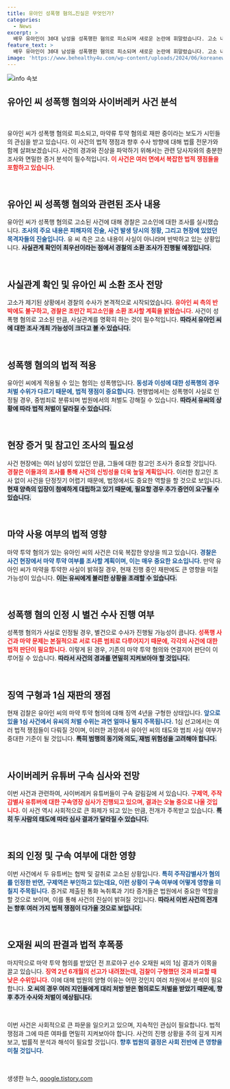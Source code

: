 ```yaml
---
title: 유아인 성폭행 혐의…진실은 무엇인가?
categories:
  - News
excerpt: >
  배우 유아인이 30대 남성을 성폭행한 혐의로 피소되며 새로운 논란에 휘말렸습니다. 고소 내용은 유아인 측의 반박이 이어지고 있어 향후 수사가 주목받고 있습니다. 사이버레커 유튜버들에 대한 구속 심사도 진행 중으로, 법적 쟁점들이 점차 밝혀질 전망입니다.
feature_text: >
  배우 유아인이 30대 남성을 성폭행한 혐의로 피소되며 새로운 논란에 휘말렸습니다. 고소 내용은 유아인 측의 반박이 이어지고 있어 향후 수사가 주목받고 있습니다. 사이버레커 유튜버들에 대한 구속 심사도 진행 중으로, 법적 쟁점들이 점차 밝혀질 전망입니다.
image: 'https://www.behealthy4u.com/wp-content/uploads/2024/06/koreanews.jpg'
---
```


<p><img src="https://www.behealthy4u.com/wp-content/uploads/2024/06/koreanews.jpg" alt="info 속보" /></p>

<h2 data-ke-size="size26">유아인 씨 성폭행 혐의와 사이버레커 사건 분석</h2>

<p data-ke-size="size16">&nbsp;</p>

<p>유아인 씨가 성폭행 혐의로 피소되고, 마약류 투약 혐의로 재판 중이라는 보도가 시민들의 관심을 받고 있습니다. 이 사건의 법적 쟁점과 향후 수사 방향에 대해 법률 전문가와 함께 살펴보겠습니다. 사건의 경과와 진상을 파악하기 위해서는 관련 당사자와의 충분한 조사와 면밀한 증거 분석이 필수적입니다. <b><span style="color: #ee2323;">이 사건은 여러 면에서 복잡한 법적 쟁점들을 포함하고 있습니다.</span></b> </p>

<p data-ke-size="size16">&nbsp;</p>

<h2 data-ke-size="size26">유아인 씨 성폭행 혐의와 관련된 조사 내용</h2>

<p>유아인 씨가 성폭행 혐의로 고소된 사건에 대해 경찰은 고소인에 대한 조사를 실시했습니다. <b><span style="color: #1a5490;">조사의 주요 내용은 피해자의 진술, 사건 발생 당시의 정황, 그리고 현장에 있었던 목격자들의 진술입니다.</span></b> 유 씨 측은 고소 내용이 사실이 아니라며 반박하고 있는 상황입니다. <b><span style="background-color: #21538527;">사실관계 확인이 최우선이라는 점에서 경찰의 소환 조사가 진행될 예정입니다.</span></b> </p>

<p data-ke-size="size16">&nbsp;</p>

<h2 data-ke-size="size26">사실관계 확인 및 유아인 씨 소환 조사 전망</h2>

<p>고소가 제기된 상황에서 경찰의 수사가 본격적으로 시작되었습니다. <b><span style="color: #ee2323;">유아인 씨 측의 반박에도 불구하고, 경찰은 조만간 피고소인을 소환 조사할 계획을 밝혔습니다.</span></b> 사건이 성폭행 혐의로 고소된 만큼, 사실관계를 명확히 하는 것이 필수적입니다. <b><span style="background-color: #21538527;">따라서 유아인 씨에 대한 조사 개최 가능성이 크다고 볼 수 있습니다.</span></b></p>

<p data-ke-size="size16">&nbsp;</p>

<h2 data-ke-size="size26">성폭행 혐의의 법적 적용</h2>

<p>유아인 씨에게 적용될 수 있는 혐의는 성폭행입니다. <b><span style="color: #1a5490;">동성과 이성에 대한 성폭행의 경우 처벌 수위가 다르기 때문에, 법적 쟁점이 중요합니다.</span></b> 현행법에서는 성폭행이 사실로 인정될 경우, 중범죄로 분류되며 법원에서의 처벌도 강해질 수 있습니다. <b><span style="background-color: #21538527;">따라서 유씨의 상황에 따라 법적 처벌이 달라질 수 있습니다.</span></b></p>

<p data-ke-size="size16">&nbsp;</p>

<h2 data-ke-size="size26">현장 증거 및 참고인 조사의 필요성</h2>

<p>사건 현장에는 여러 남성이 있었던 만큼, 그들에 대한 참고인 조사가 중요할 것입니다. <b><span style="color: #ee2323;">경찰은 이들과의 조사를 통해 사건의 신빙성을 더욱 높일 계획입니다.</span></b> 이러한 참고인 조사 없이 사건을 단정짓기 어렵기 때문에, 법정에서도 중요한 역할을 할 것으로 보입니다. <b><span style="background-color: #21538527;">현재 양측의 입장이 첨예하게 대립하고 있기 때문에, 필요할 경우 추가 증언이 요구될 수 있습니다.</span></b></p>

<p data-ke-size="size16">&nbsp;</p>

<h2 data-ke-size="size26">마약 사용 여부의 법적 영향</h2>

<p>마약 투약 혐의가 있는 유아인 씨의 사건은 더욱 복잡한 양상을 띄고 있습니다. <b><span style="color: #1a5490;">경찰은 사건 현장에서 마약 투약 여부를 조사할 계획이며, 이는 매우 중요한 요소입니다.</span></b> 만약 유아인 씨가 마약을 투약한 사실이 밝혀질 경우, 현재 진행 중인 재판에도 큰 영향을 미칠 가능성이 있습니다. <b><span style="background-color: #21538527;">이는 유씨에게 불리한 상황을 초래할 수 있습니다.</span></b></p>

<p data-ke-size="size16">&nbsp;</p>

<h2 data-ke-size="size26">성폭행 혐의 인정 시 별건 수사 진행 여부</h2>

<p>성폭행 혐의가 사실로 인정될 경우, 별건으로 수사가 진행될 가능성이 큽니다. <b><span style="color: #ee2323;">성폭행 사건과 마약 문제는 본질적으로 서로 다른 범죄로 다루어지기 때문에, 각각의 사건에 대한 법적 판단이 필요합니다.</span></b> 이렇게 된 경우, 기존의 마약 투약 혐의와 연결지어 판단이 이루어질 수 있습니다. <b><span style="background-color: #21538527;">따라서 사건의 경과를 면밀히 지켜보아야 할 것입니다.</span></b></p>

<p data-ke-size="size16">&nbsp;</p>

<h2 data-ke-size="size26">징역 구형과 1심 재판의 쟁점</h2>

<p>현재 검찰은 유아인 씨의 마약 투약 혐의에 대해 징역 4년을 구형한 상태입니다. <b><span style="color: #1a5490;">앞으로 있을 1심 사건에서 유씨의 처벌 수위는 과연 얼마나 될지 주목됩니다.</span></b> 1심 선고에서는 여러 법적 쟁점들이 다뤄질 것이며, 이러한 과정에서 유아인 씨의 태도와 범죄 사실 여부가 중대한 기준이 될 것입니다. <b><span style="background-color: #21538527;">특히 범행의 동기와 의도, 재범 위험성을 고려해야 합니다.</span></b></p>

<p data-ke-size="size16">&nbsp;</p>

<h2 data-ke-size="size26">사이버레커 유튜버 구속 심사와 전망</h2>

<p>이번 사건과 관련하여, 사이버레커 유튜버들이 구속 갈림길에 서 있습니다. <b><span style="color: #ee2323;">구제역, 주작감별사 유튜버에 대한 구속영장 심사가 진행되고 있으며, 결과는 오늘 중으로 나올 것입니다.</span></b> 이 사건 역시 사회적으로 큰 화제가 되고 있는 만큼, 전개가 주목받고 있습니다. <b><span style="background-color: #21538527;">특히 두 사람의 태도에 따라 심사 결과가 달라질 수 있습니다.</span></b></p>

<p data-ke-size="size16">&nbsp;</p>

<h2 data-ke-size="size26">죄의 인정 및 구속 여부에 대한 영향</h2>

<p>이번 사건에서 두 유튜버는 협박 및 갈취로 고소된 상황입니다. <b><span style="color: #1a5490;">특히 주작감별사가 혐의를 인정한 반면, 구제역은 부인하고 있는데요, 이런 상황이 구속 여부에 어떻게 영향을 미칠지 주목됩니다.</span></b> 증거로 제출된 통화 녹취록과 기타 증거들은 법원에서 중요한 역할을 할 것으로 보이며, 이를 통해 사건의 진실이 밝혀질 것입니다. <b><span style="background-color: #21538527;">따라서 이번 사건의 전개는 향후 여러 가지 법적 쟁점이 다가올 것으로 보입니다.</span></b></p>

<p data-ke-size="size16">&nbsp;</p>

<h2 data-ke-size="size26">오재원 씨의 판결과 법적 후폭풍</h2>

<p>마지막으로 마약 투약 혐의를 받았던 전 프로야구 선수 오재원 씨의 1심 결과가 이목을 끌고 있습니다. <b><span style="color: #ee2323;">징역 2년 6개월의 선고가 내려졌는데, 검찰이 구형했던 것과 비교할 때 낮은 수위입니다.</span></b> 이에 대해 법원의 양형 이유는 어떤 것인지 여러 차원에서 분석이 필요합니다. <b><span style="background-color: #21538527;">오 씨의 경우 여러 지인들에게 대리 처방 받은 혐의로도 처벌을 받았기 때문에, 향후 추가 수사와 처벌이 예상됩니다.</span></b></p>

<p data-ke-size="size16">&nbsp;</p>

<p>이번 사건은 사회적으로 큰 파문을 일으키고 있으며, 지속적인 관심이 필요합니다. 법적 쟁점과 그에 따른 여파를 면밀히 지켜보아야 합니다. 사건의 진행 상황을 주의 깊게 지켜보고, 법률적 분석과 해석이 필요할 것입니다. <b><span style="color: #1a5490;">향후 법원의 결정은 사회 전반에 큰 영향을 미칠 것입니다.</span></b> </p>

<p data-ke-size="size16">&nbsp;</p>
생생한 뉴스, <a href="https://qoogle.tistory.com" rel="dofollow">qoogle.tistory.com</a>


